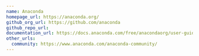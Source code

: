 ```yaml
---
name: Anaconda
homepage_url: https://anaconda.org/
github_org_url: https://github.com/anaconda
github_repo_url:
documentation_url: https://docs.anaconda.com/free/anacondaorg/user-guide/
other_urls:
  community: https://www.anaconda.com/anaconda-community/
---
```

